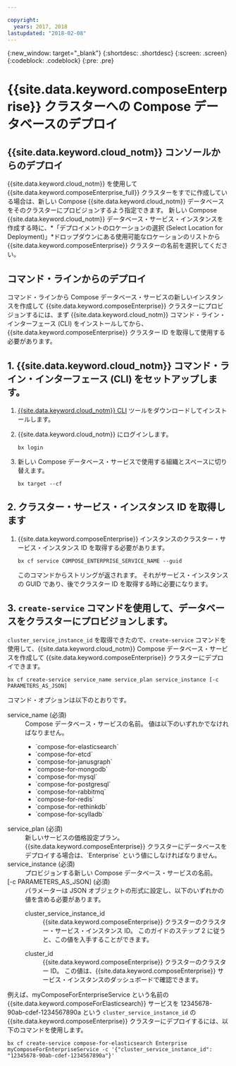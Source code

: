```yaml
---

copyright:
  years: 2017, 2018
lastupdated: "2018-02-08"
---
```


{:new_window: target="_blank"}
{:shortdesc: .shortdesc}
{:screen: .screen}
{:codeblock: .codeblock}
{:pre: .pre}

# {{site.data.keyword.composeEnterprise}} クラスターへの Compose データベースのデプロイ

## {{site.data.keyword.cloud_notm}} コンソールからのデプロイ

{{site.data.keyword.cloud_notm}} を使用して {{site.data.keyword.composeEnterprise_full}} クラスターをすでに作成している場合は、新しい Compose {{site.data.keyword.cloud_notm}} データベースをそのクラスターにプロビジョンするよう指定できます。 新しい Compose {{site.data.keyword.cloud_notm}} データベース・サービス・インスタンスを作成する時に、*「デプロイメントのロケーションの選択 (Select Location for Deployment)」*ドロップダウンにある使用可能なロケーションのリストから {{site.data.keyword.composeEnterprise}} クラスターの名前を選択してください。

## コマンド・ラインからのデプロイ

コマンド・ラインから Compose データベース・サービスの新しいインスタンスを作成して {{site.data.keyword.composeEnterprise}} クラスターにプロビジョンするには、まず {{site.data.keyword.cloud_notm}} コマンド・ライン・インターフェース (CLI) をインストールしてから、{{site.data.keyword.composeEnterprise}} クラスター ID を取得して使用する必要があります。

## 1. {{site.data.keyword.cloud_notm}} コマンド・ライン・インターフェース (CLI) をセットアップします。 

1. [{{site.data.keyword.cloud_notm}} CLI](https://console.bluemix.net/docs/cli/reference/bluemix_cli/download_cli.html) ツールをダウンロードしてインストールします。
2. {{site.data.keyword.cloud_notm}} にログインします。

    ```
    bx login
    ```

3. 新しい Compose データベース・サービスで使用する組織とスペースに切り替えます。

    ```
    bx target --cf
    ```

## 2. クラスター・サービス・インスタンス ID を取得します

1. {{site.data.keyword.composeEnterprise}} インスタンスのクラスター・サービス・インスタンス ID を取得する必要があります。

    ```
    bx cf service COMPOSE_ENTERPRISE_SERVICE_NAME --guid
    ```

    このコマンドからストリングが返されます。 それがサービス・インスタンスの GUID であり、後でクラスター ID を取得する時に必要になります。

## 3. `create-service` コマンドを使用して、データベースをクラスターにプロビジョンします。

`cluster_service_instance_id` を取得できたので、`create-service` コマンドを使用して、{{site.data.keyword.cloud_notm}} Compose データベース・サービスを作成して {{site.data.keyword.composeEnterprise}} クラスターにデプロイできます。


```
bx cf create-service service_name service_plan service_instance [-c PARAMETERS_AS_JSON]
```

コマンド・オプションは以下のとおりです。

<dl>
<dt>service_name (必須)</dt>
<dd>
Compose データベース・サービスの名前。 値は以下のいずれかでなければなりません。 
    <ul>
        <li>`compose-for-elasticsearch`</li>
        <li>`compose-for-etcd`</li>
        <li>`compose-for-janusgraph`</li>
        <li>`compose-for-mongodb`</li>
        <li>`compose-for-mysql`</li>
        <li>`compose-for-postgresql`</li>
        <li>`compose-for-rabbitmq`</li>
        <li>`compose-for-redis`</li>
        <li>`compose-for-rethinkdb`</li>
        <li>`compose-for-scylladb`</li>
    </ul>
</dd>
<dt>service_plan (必須)</dt>
<dd>
新しいサービスの価格設定プラン。 {{site.data.keyword.composeEnterprise}} クラスターにデータベースをデプロイする場合は、`Enterprise` という値にしなければなりません。
</dd>
<dt>service_instance (必須)</dt>
<dd>
プロビジョンする新しい Compose データベース・サービスの名前。
</dd>
<dt>[-c PARAMETERS_AS_JSON] (必須)</dt>
<dd>
パラメーターは JSON オブジェクトの形式に設定し、以下のいずれかの値を含める必要があります。
    <dl>
    <dt>cluster_service_instance_id</dt>
    <dd>{{site.data.keyword.composeEnterprise}} クラスターのクラスター・サービス・インスタンス ID。 このガイドのステップ 2 に従うと、この値を入手することができます。
    </dd>
    </dl>
    <dl>
    <dt>cluster_id</dt>
    <dd>{{site.data.keyword.composeEnterprise}} クラスターのクラスター ID。 この値は、{{site.data.keyword.composeEnterprise}} サービス・インスタンスのダッシュボードで確認できます。
    </dd>
    </dl>
</dd>
</dl>

例えば、myComposeForEnterpriseService という名前の {{site.data.keyword.composeForElasticsearch}} サービスを 12345678-90ab-cdef-1234567890a という `cluster_service_instance_id` の {{site.data.keyword.composeEnterprise}} クラスターにデプロイするには、以下のコマンドを使用します。

```
bx cf create-service compose-for-elasticsearch Enterprise myComposeForEnterpriseService -c '{"cluster_service_instance_id": "12345678-90ab-cdef-1234567890a"}'
```
